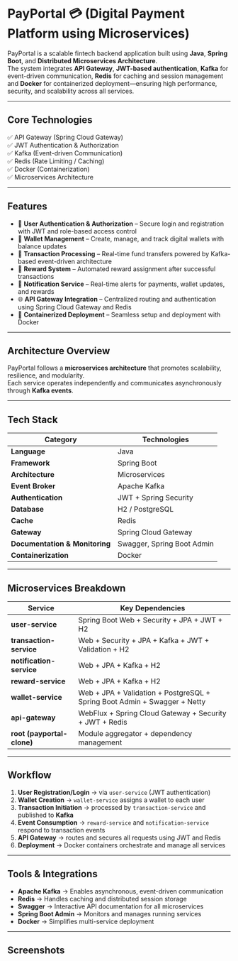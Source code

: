 # PayPortal 💳 (Digital Payment Platform using Microservices)

PayPortal is a scalable fintech backend application built using **Java**, **Spring Boot**, and **Distributed Microservices Architecture**.  
The system integrates **API Gateway**, **JWT-based authentication**, **Kafka** for event-driven communication, **Redis** for caching and session management and **Docker** for containerized deployment—ensuring high performance, security, and scalability across all services.

---

## Core Technologies

✅ API Gateway (Spring Cloud Gateway)  
✅ JWT Authentication & Authorization  
✅ Kafka (Event-driven Communication)  
✅ Redis (Rate Limiting / Caching)  
✅ Docker (Containerization)  
✅ Microservices Architecture  

---

## Features

- 🔐 **User Authentication & Authorization** – Secure login and registration with JWT and role-based access control  
- 💼 **Wallet Management** – Create, manage, and track digital wallets with balance updates  
- 💸 **Transaction Processing** – Real-time fund transfers powered by Kafka-based event-driven architecture  
- 🎁 **Reward System** – Automated reward assignment after successful transactions  
- 📩 **Notification Service** – Real-time alerts for payments, wallet updates, and rewards  
- 🌐 **API Gateway Integration** – Centralized routing and authentication using Spring Cloud Gateway and Redis  
- 🐳 **Containerized Deployment** – Seamless setup and deployment with Docker  

---

## Architecture Overview

PayPortal follows a **microservices architecture** that promotes scalability, resilience, and modularity.  
Each service operates independently and communicates asynchronously through **Kafka events**.

---

## Tech Stack

| Category | Technologies |
|-----------|--------------|
| **Language** | Java |
| **Framework** | Spring Boot |
| **Architecture** | Microservices |
| **Event Broker** | Apache Kafka |
| **Authentication** | JWT + Spring Security |
| **Database** | H2 / PostgreSQL |
| **Cache** | Redis |
| **Gateway** | Spring Cloud Gateway |
| **Documentation & Monitoring** | Swagger, Spring Boot Admin |
| **Containerization** | Docker |

---

## Microservices Breakdown

| Service | Key Dependencies |
|----------|------------------|
| **user-service** | Spring Boot Web + Security + JPA + JWT + H2 |
| **transaction-service** | Web + Security + JPA + Kafka + JWT + Validation + H2 |
| **notification-service** | Web + JPA + Kafka + H2 |
| **reward-service** | Web + JPA + Kafka + H2 |
| **wallet-service** | Web + JPA + Validation + PostgreSQL + Spring Boot Admin + Swagger + Netty |
| **api-gateway** | WebFlux + Spring Cloud Gateway + Security + JWT + Redis |
| **root (payportal-clone)** | Module aggregator + dependency management |

---

## Workflow

1. **User Registration/Login** → via `user-service` (JWT authentication)  
2. **Wallet Creation** → `wallet-service` assigns a wallet to each user  
3. **Transaction Initiation** → processed by `transaction-service` and published to **Kafka**  
4. **Event Consumption** → `reward-service` and `notification-service` respond to transaction events  
5. **API Gateway** → routes and secures all requests using JWT and Redis  
6. **Deployment** → Docker containers orchestrate and manage all services  

---

## Tools & Integrations

- **Apache Kafka** → Enables asynchronous, event-driven communication  
- **Redis** → Handles caching and distributed session storage  
- **Swagger** → Interactive API documentation for all microservices  
- **Spring Boot Admin** → Monitors and manages running services  
- **Docker** → Simplifies multi-service deployment  

---

## Screenshots

